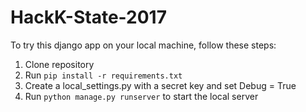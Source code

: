 # HackK-State-2017

To try this django app on your local machine, follow these steps:

1. Clone repository
2. Run `pip install -r requirements.txt`
3. Create a local_settings.py with a secret key and set Debug = True
4. Run `python manage.py runserver` to start the local server